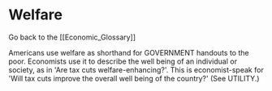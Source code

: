 # Welfare

Go back to the [[Economic_Glossary]]


Americans use welfare as shorthand for GOVERNMENT handouts to the poor. Economists use it to describe the well being of an individual or society, as in 'Are tax cuts welfare-enhancing?'. This is economist-speak for 'Will tax cuts improve the overall well being of the country?' (See UTILITY.)

